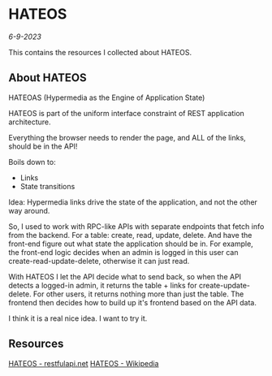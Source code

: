 # HATEOS

*6-9-2023*

This contains the resources I collected about HATEOS.

## About HATEOS

HATEOAS (Hypermedia as the Engine of Application State)

HATEOS is part of the uniform interface constraint of REST application architecture.

Everything the browser needs to render the page, and ALL of the links, should be in the API!

Boils down to:

- Links
- State transitions

Idea: Hypermedia links drive the state of the application, and not the other way around.

So, I used to work with RPC-like APIs with separate endpoints that fetch info from the backend. For a table: create,
read, update, delete. And have the front-end figure out what state the application should be in. For example, the
front-end logic decides when an admin is logged in this user can create-read-update-delete, otherwise it can just read.

With HATEOS I let the API decide what to send back, so when the API detects a logged-in admin, it returns the table +
links for create-update-delete. For other users, it returns nothing more than just the table. The frontend then decides
how to build up it's frontend based on the API data.

I think it is a real nice idea. I want to try it.

## Resources

[HATEOS - restfulapi.net](https://restfulapi.net/hateoas/)
[HATEOS - Wikipedia](https://en.wikipedia.org/wiki/HATEOAS)